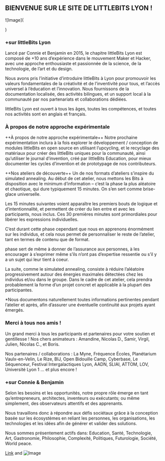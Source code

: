 ## BIENVENUE SUR LE SITE DE LITTLEBITS LYON !

![Image](<blockquote class="imgur-embed-pub" lang="en" data-id="aovqdQy"><a href="//imgur.com/aovqdQy"></a></blockquote><script async src="//s.imgur.com/min/embed.js" charset="utf-8"></script>)

### +sur littleBits Lyon
Lancé par Connie et Benjamin en 2015, le chapitre littleBits Lyon est composé de +10 ans d’expérience dans le mouvement Maker et Hacker, avec une approche enthousiaste et passionnée de la science, de la technologie, de l’art et du design.

Nous avons pris l’initiative d’introduire littleBits à Lyon pour promouvoir les valeurs fondamentales de la créativité et de l’inventivité pour tous, et l’accès universel à l’éducation et l’innovation. Nous fournissons de la documentation localisée, des activités bilingues, et un support local à la communauté par nos partenariats et collaborations dédiées.

littleBits Lyon est ouvert à tous les âges, toutes les compétences, et toutes nos activités sont en anglais et français.

### À propos de notre approche expérimentale

++À propos de notre approche expérimentale++
Notre prochaine expérimentation inclura à la fois explorer le développement / conception de modules littleBits en open source en utilisant l’upcycling, et le recyclage des matériaux pour créer des littleBits uniques pour la communauté, ainsi qu’utiliser le journal d’invention, créé par littleBits Education, pour mieux documenter les cycles d’invention et de prototypage de nos contributeurs.

++Nos ateliers de découverte++
Un de nos formats d’ateliers s’inspire du simulated annealing. Au début de cet atelier, nous mettons les Bits à disposition avec le minimum d’information – c’est la phase la plus aléatoire et chaotique, qui dure typiquement 15 minutes. On s’en sert comme brise-glace universelle.

Les 15 minutes suivantes voient apparaître les premiers bouts de logique et d’intentionnalité, et permettent de créer du lien entre et avec les participants, nous inclus. Ces 30 premières minutes sont primordiales pour libérer les expressions individuelles.

C’est durant cette phase cependant que nous en apprenons énormément sur les individus, et cela nous permet de personnaliser le reste de l’atelier, tant en termes de contenu que de format.

phase sert de même à donner de l’assurance aux personnes, à les encourager à s’exprimer même s’ils n’ont pas d’expertise ressentie ou s’il y a un sujet qui leur tient à coeur.

La suite, comme le simulated annealing, consiste à réduire l’aléatoire progressivement autour des énergies maximales détectées chez les individus et/ou dans le groupe. Dans le cadre de cet atelier, cela prendra probablement la forme d’un projet concret et applicable à la plupart des participantes.

*Nous documentons naturellement toutes informations pertinentes pendant l’atelier et après, afin d’assurer une éventuelle continuité aux projets ayant émergés.

### Merci à tous nos amis !
Un grand merci à tous les  participants et partenaires pour votre soutien et gentillesse !
Nos chers animateurs : Amandine, Nicolas D., Samir, Virgil, Julien, Nicolas C., et Boris.

Nos partenaires / collaborations : La Myne, Fréquence Écoles, Planétarium Vaulx-en-Velin, Le Rize, BIJ, Open Bidouille Camp, Cyberbase, Le Séquenceur, Festival Intergalactiques Lyon, AADN, SLIAI, ATTOM, LOV, Université Lyon 1 … et plus encore !

### +sur Connie & Benjamin
Selon les besoins et les opportunités, notre propre rôle émerge en tant qu’entrepreneurs, architectes, inventeurs ou exécutants; ou même simplement, des observateurs attentifs et des apprenants.

Nous travaillons donc à répondre aux défis sociétaux grâce à la conception basée sur les écosystèmes en reliant les personnes, les organisations, les technologies et les idées afin de générer et valider des solutions.

Nous sommes présentement actifs dans: Education, Santé, Technologie, Art, Gastronomie, Philosophie, Complexité, Politiques, Futurologie, Société, World peace.

[Link](url) and ![Image](src)
